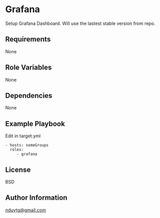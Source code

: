 Grafana
=========

Setup Grafana Dashboard. Will use the lastest stable version from repo.

Requirements
------------

None

Role Variables
--------------

None

Dependencies
------------

None

Example Playbook
----------------

Edit in target.yml

    - hosts: someGroups
      roles:
         - grafana

License
-------

BSD

Author Information
------------------

nduytg@gmail.com
